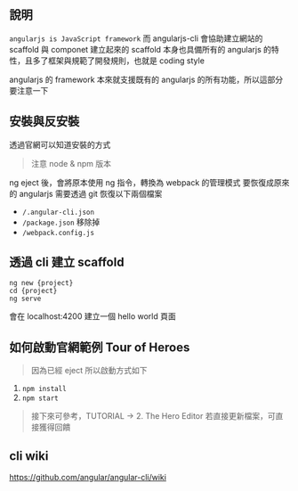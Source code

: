 ## 說明

`angularjs is JavaScript framework`
而 angularjs-cli 會協助建立網站的 scaffold 與 componet 
建立起來的 scaffold 本身也具備所有的 angularjs 的特性，且多了框架與規範了開發規則，也就是 coding style

angularjs 的 framework 本來就支援既有的 angularjs 的所有功能，所以這部分要注意一下

## 安裝與反安裝

透過官網可以知道安裝的方式
> 注意 node & npm 版本

ng eject 後，會將原本使用 ng 指令，轉換為 webpack 的管理模式
要恢復成原來的 angularjs 需要透過 git 恢復以下兩個檔案
- `/.angular-cli.json`
- `/package.json`
移除掉
- `/webpack.config.js`

## 透過 cli 建立 scaffold

```
ng new {project}
cd {project}
ng serve
```
會在 localhost:4200 建立一個 hello world 頁面

## 如何啟動官網範例 Tour of Heroes

> 因為已經 eject 所以啟動方式如下

1. `npm install`
2. `npm start`

> 接下來可參考，TUTORIAL -> 2. The Hero Editor
> 若直接更新檔案，可直接獲得回饋

## cli wiki
https://github.com/angular/angular-cli/wiki
